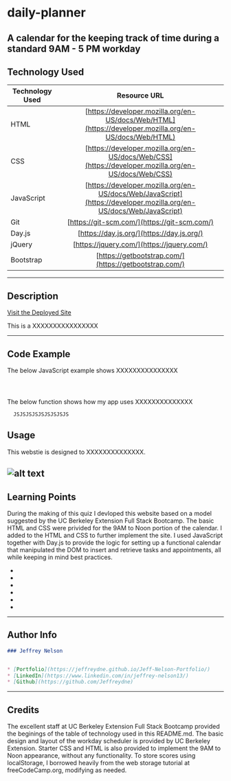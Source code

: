 # daily-planner
A calendar for the keeping track of time during a standard 9AM - 5 PM workday
---

## Technology Used 

| Technology Used         | Resource URL           | 
| ------------- |:-------------:| 
| HTML    | [https://developer.mozilla.org/en-US/docs/Web/HTML](https://developer.mozilla.org/en-US/docs/Web/HTML) | 
| CSS     | [https://developer.mozilla.org/en-US/docs/Web/CSS](https://developer.mozilla.org/en-US/docs/Web/CSS)      |
| JavaScript     | [https://developer.mozilla.org/en-US/docs/Web/JavaScript](https://developer.mozilla.org/en-US/docs/Web/JavaScript)      |   
| Git | [https://git-scm.com/](https://git-scm.com/)     |    
| Day.js | [https://day.js.org/](https://day.js.org/)     |
| jQuery | [https://jquery.com/](https://jquery.com/)     | 
| Bootstrap | [https://getbootstrap.com/](https://getbootstrap.com/)     |  
---

## Description

[Visit the Deployed Site](https://jeffreydne.github.io/Jeff-Nelson-daily-planner)

This is a XXXXXXXXXXXXXXXX


---

## Code Example

The below JavaScript example shows XXXXXXXXXXXXXXX

```JS

 
```
The below function shows how my app uses XXXXXXXXXXXXXX

```JS
  JSJSJSJSJSJSJSJSJS
```
## Usage

This webstie is designed to XXXXXXXXXXXXXX. 


![ alt text](./assets/images/XXXXXXXXXXXXXXXXXX)
---

## Learning Points

During the making of this quiz I devloped this website based on a model suggested by the UC Berkeley Extension Full Stack Bootcamp. The basic HTML and CSS were privided for the 9AM to Noon portion of the calendar. I added to the HTML and CSS to further implement the site. I used JavaScript together with Day.js to provide the logic for setting up a functional calendar that manipulated the DOM to insert and retrieve tasks and appointments, all while keeping in mind best practices. 

* 

* 

* 

*  

* 

* 

---

## Author Info

```md
### Jeffrey Nelson


* [Portfolio](https://jeffreydne.github.io/Jeff-Nelson-Portfolio/)
* [LinkedIn](https://www.linkedin.com/in/jeffrey-nelson13/)
* [Github](https://github.com/Jeffreydne)
```

---
## Credits
 The excellent staff at UC Berkeley Extension Full Stack Bootcamp provided the beginings of the table of technology used in this README.md. The basic design and layout of the workday scheduler is provided by UC Berkeley Extension. Starter CSS and HTML is also provided to implement the 9AM to Noon appearance, without any functionality.
 To store scores using localStorage, I borrowed heavily from the web storage tutorial at freeCodeCamp.org, modifying as needed.

